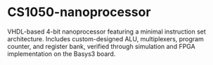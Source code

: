 # CS1050-nanoprocessor
VHDL-based 4-bit nanoprocessor featuring a minimal instruction set architecture. Includes custom-designed ALU, multiplexers, program counter, and register bank, verified through simulation and FPGA implementation on the Basys3 board.
